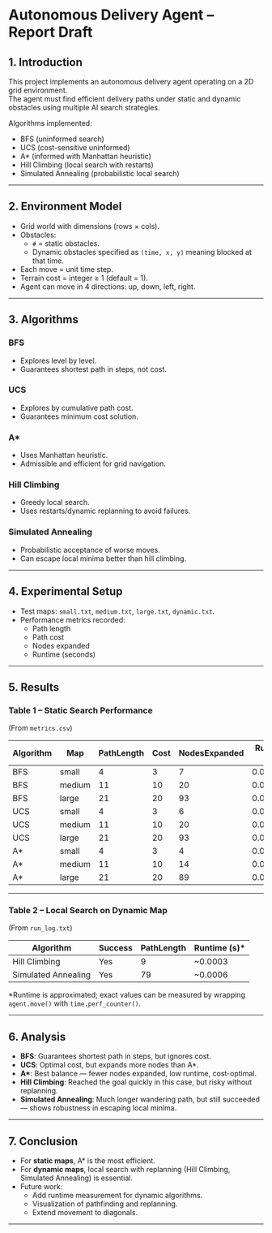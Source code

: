 # Autonomous Delivery Agent – Report Draft

## 1. Introduction

This project implements an autonomous delivery agent operating on a 2D grid environment.  
The agent must find efficient delivery paths under static and dynamic obstacles using multiple AI search strategies.

Algorithms implemented:

- BFS (uninformed search)
- UCS (cost-sensitive uninformed)
- A\* (informed with Manhattan heuristic)
- Hill Climbing (local search with restarts)
- Simulated Annealing (probabilistic local search)

---

## 2. Environment Model

- Grid world with dimensions (rows × cols).
- Obstacles:
  - `#` = static obstacles.
  - Dynamic obstacles specified as `(time, x, y)` meaning blocked at that time.
- Each move = unit time step.
- Terrain cost = integer ≥ 1 (default = 1).
- Agent can move in 4 directions: up, down, left, right.

---

## 3. Algorithms

### BFS

- Explores level by level.
- Guarantees shortest path in steps, not cost.

### UCS

- Explores by cumulative path cost.
- Guarantees minimum cost solution.

### A\*

- Uses Manhattan heuristic.
- Admissible and efficient for grid navigation.

### Hill Climbing

- Greedy local search.
- Uses restarts/dynamic replanning to avoid failures.

### Simulated Annealing

- Probabilistic acceptance of worse moves.
- Can escape local minima better than hill climbing.

---

## 4. Experimental Setup

- Test maps: `small.txt`, `medium.txt`, `large.txt`, `dynamic.txt`.
- Performance metrics recorded:
  - Path length
  - Path cost
  - Nodes expanded
  - Runtime (seconds)

---

## 5. Results

### Table 1 – Static Search Performance

(From `metrics.csv`)

| Algorithm | Map    | PathLength | Cost | NodesExpanded | Runtime (s) |
| --------- | ------ | ---------- | ---- | ------------- | ----------- |
| BFS       | small  | 4          | 3    | 7             | 0.000051    |
| BFS       | medium | 11         | 10   | 20            | 0.000108    |
| BFS       | large  | 21         | 20   | 93            | 0.000323    |
| UCS       | small  | 4          | 3    | 6             | 0.000076    |
| UCS       | medium | 11         | 10   | 20            | 0.000137    |
| UCS       | large  | 21         | 20   | 93            | 0.000546    |
| A\*       | small  | 4          | 3    | 4             | 0.000063    |
| A\*       | medium | 11         | 10   | 14            | 0.000108    |
| A\*       | large  | 21         | 20   | 89            | 0.000560    |

---

### Table 2 – Local Search on Dynamic Map

(From `run_log.txt`)

| Algorithm           | Success | PathLength | Runtime (s)\* |
| ------------------- | ------- | ---------- | ------------- |
| Hill Climbing       | Yes     | 9          | ~0.0003       |
| Simulated Annealing | Yes     | 79         | ~0.0006       |

\*Runtime is approximated; exact values can be measured by wrapping `agent.move()` with `time.perf_counter()`.

---

## 6. Analysis

- **BFS**: Guarantees shortest path in steps, but ignores cost.
- **UCS**: Optimal cost, but expands more nodes than A\*.
- **A\***: Best balance — fewer nodes expanded, low runtime, cost-optimal.
- **Hill Climbing**: Reached the goal quickly in this case, but risky without replanning.
- **Simulated Annealing**: Much longer wandering path, but still succeeded — shows robustness in escaping local minima.

---

## 7. Conclusion

- For **static maps**, A\* is the most efficient.
- For **dynamic maps**, local search with replanning (Hill Climbing, Simulated Annealing) is essential.
- Future work:
  - Add runtime measurement for dynamic algorithms.
  - Visualization of pathfinding and replanning.
  - Extend movement to diagonals.

---
